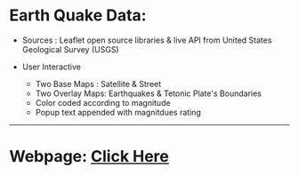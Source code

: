 # Earth Quake Data:
* Sources : Leaflet open source libraries & live API from United States Geological Survey (USGS)

* User Interactive
    - Two Base Maps : Satellite & Street
    - Two Overlay Maps: Earthquakes & Tetonic Plate's Boundaries
    - Color coded according to magnitude
    - Popup text appended with magnitdues rating
 ---
 
 # Webpage: [Click Here](https://mjvillacresesn.github.io/Solved_USGS_homework/index.html)


